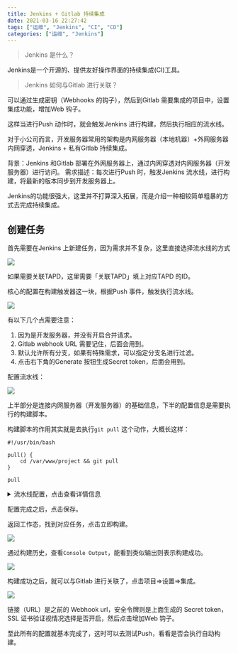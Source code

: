 ```yaml
---
title: Jenkins + Gitlab 持续集成
date: 2021-03-16 22:27:42
tags: ["运维", "Jenkins", "CI", "CD"]
categories: ["运维", "Jenkins"]
---
```


> Jenkins 是什么？

<!-- more -->

Jenkins是一个开源的、提供友好操作界面的持续集成(CI)工具。

> Jenkins 如何与Gitlab 进行关联？

可以通过生成密钥（Webhooks 的钩子），然后到Gitlab 需要集成的项目中，设置集成功能，增加Web 钩子。

这样当进行Push 动作时，就会触发Jenkins 进行构建，然后执行相应的流水线。

对于小公司而言，开发服务器常用的架构是内网服务器（本地机器）+外网服务器内网穿透，Jenkins + 私有Gitlab 持续集成。

背景：Jenkins 和Gitlab 部署在外网服务器上，通过内网穿透对内网服务器（开发服务器）进行访问。
需求描述：每次进行Push 时，触发Jenkins 流水线，进行构建，将最新的版本同步到开发服务器上。

Jenkins的功能很强大，这里并不打算深入拓展，而是介绍一种相较简单粗暴的方式去完成持续集成。

## 创建任务

首先需要在Jenkins 上新建任务，因为需求并不复杂，这里直接选择流水线的方式

![](https://cdn.jsdelivr.net/gh/0xAiKang/CDN/blog/images/20210316144137.png)

如果需要关联TAPD，这里需要「关联TAPD」填上对应TAPD 的ID。

核心的配置在构建触发器这一块，根据Push 事件，触发执行流水线。

![](https://cdn.jsdelivr.net/gh/0xAiKang/CDN/blog/images/20210316144851.png)

有以下几个点需要注意：
1. 因为是开发服务器，并没有开启合并请求。
2. Gitlab webhook URL 需要记住，后面会用到。
3. 默认允许所有分支，如果有特殊需求，可以指定分支名进行过滤。
4. 点击右下角的Generate 按钮生成Secret token，后面会用到。

配置流水线：

![](https://cdn.jsdelivr.net/gh/0xAiKang/CDN/blog/images/20210316220105.png)

上半部分是连接内网服务器（开发服务器）的基础信息，下半的配置信息是需要执行的构建脚本。

构建脚本的作用其实就是去执行`git pull` 这个动作，大概长这样：

```
#!/usr/bin/bash

pull() {
    cd /var/www/project && git pull
}

pull 
```

<details>
<summary>流水线配置，点击查看详情信息</summary>
<pre>
def bdService() {
    def remote = [:]
    remote.name = 'hostname'
    remote.host = 'localhost'
    remote.port = 22
    remote.user = 'username'
    remote.password = 'password'
    remote.allowAnyHosts = true
    return remote
}
pipeline {
    agent any
    stages {
        stage('代码集成') {
            steps {
                script {
                    def  remote = bdService();
                    sshCommand remote: remote, command: "/bin/bash /opt/shell/build.sh"
                }
            }
        }
    }
}
</details>

配置完成之后，点击保存。

返回工作态，找到对应任务，点击立即构建。

![](https://cdn.jsdelivr.net/gh/0xAiKang/CDN/blog/images/20210316220845.png)

通过构建历史，查看`Console Output`，能看到类似输出则表示构建成功。

![](https://cdn.jsdelivr.net/gh/0xAiKang/CDN/blog/images/20210316220912.png)

构建成功之后，就可以与Gitlab 进行关联了，点击项目=>设置=>集成。

![](https://cdn.jsdelivr.net/gh/0xAiKang/CDN/blog/images/20210316220941.png)

链接（URL）是之前的 Webhook url，安全令牌则是上面生成的 Secret token，SSL 证书验证视情况选择是否开启，然后点击增加Web 钩子。

至此所有的配置就基本完成了，这时可以去测试Push，看看是否会执行自动构建。